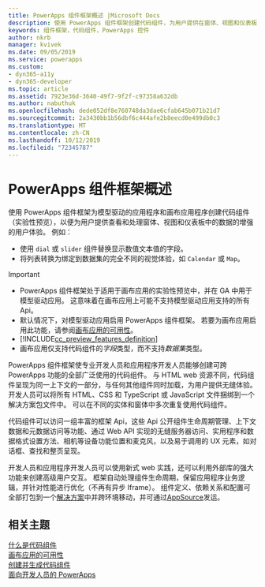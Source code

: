 ```yaml
---
title: PowerApps 组件框架概述 |Microsoft Docs
description: 使用 PowerApps 组件框架创建代码组件，为用户提供在窗体、视图和仪表板中查看和处理数据的增强体验。
keywords: 组件框架，代码组件，PowerApps 控件
author: nkrb
manager: kvivek
ms.date: 09/05/2019
ms.service: powerapps
ms.custom:
- dyn365-a11y
- dyn365-developer
ms.topic: article
ms.assetid: 7923e36d-3640-49f7-9f2f-c97358a632db
ms.author: nabuthuk
ms.openlocfilehash: dede052df8e760748da3dae6cfab645b071b21d7
ms.sourcegitcommit: 2a3430bb1b56dbf6c444afe2b8eecd0e499db0c3
ms.translationtype: MT
ms.contentlocale: zh-CN
ms.lasthandoff: 10/12/2019
ms.locfileid: "72345787"
---
```

# <a name="powerapps-component-framework-overview"></a>PowerApps 组件框架概述

使用 PowerApps 组件框架为模型驱动的应用程序和画布应用程序创建代码组件（实验性预览），以便为用户提供查看和处理窗体、视图和仪表板中的数据的增强的用户体验。 例如：

- 使用 `dial` 或 `slider` 组件替换显示数值文本值的字段。
- 将列表转换为绑定到数据集的完全不同的视觉体验，如 `Calendar` 或 `Map`。

> [!IMPORTANT]
> - PowerApps 组件框架处于适用于画布应用的实验性预览中，并在 GA 中用于模型驱动应用。 这意味着在画布应用上可能不支持模型驱动应用支持的所有 Api。
> - 默认情况下，对模型驱动应用启用 PowerApps 组件框架。 若要为画布应用启用此功能，请参阅[画布应用的可用性](component-framework-for-canvas-apps.md)。
> - [!INCLUDE[cc_preview_features_definition](../../includes/cc-preview-features-definition.md)]
> - 画布应用仅支持代码组件的*字段*类型，而不支持*数据集*类型。


PowerApps 组件框架使专业开发人员和应用程序开发人员能够创建可跨 PowerApps 功能的全部广泛使用的代码组件。 与 HTML web 资源不同，代码组件呈现为同一上下文的一部分，与任何其他组件同时加载，为用户提供无缝体验。 开发人员可以将所有 HTML、CSS 和 TypeScript 或 JavaScript 文件捆绑到一个解决方案包文件中。 可以在不同的实体和窗体中多次重复使用代码组件。

代码组件可以访问一组丰富的框架 Api，这些 Api 公开组件生命周期管理、上下文数据和元数据访问等功能、通过 Web API 实现的无缝服务器访问、实用程序和数据格式设置方法、相机等设备功能位置和麦克风，以及易于调用的 UX 元素，如对话框、查找和整页呈现。  


开发人员和应用程序开发人员可以使用新式 web 实践，还可以利用外部库的强大功能来创建高级用户交互。 框架自动处理组件生命周期，保留应用程序业务逻辑，并针对性能进行优化（不再有异步 Iframe）。 组件定义、依赖关系和配置可全部打包到一个[解决方案](https://docs.microsoft.com/dynamics365/customer-engagement/customize/solutions-overview)中并跨环境移动，并可通过[AppSource](https://appsource.microsoft.com/en-us/marketplace/apps?page=1&product=dynamics-365)发运。  

## <a name="related-topics"></a>相关主题

[什么是代码组件](custom-controls-overview.md)<br/>
[画布应用的可用性](component-framework-for-canvas-apps.md)<br/>
[创建并生成代码组件](create-custom-controls-using-pcf.md)<br/>
[面向开发人员的 PowerApps](https://docs.microsoft.com/powerapps/#pivot=home&panel=developer)

